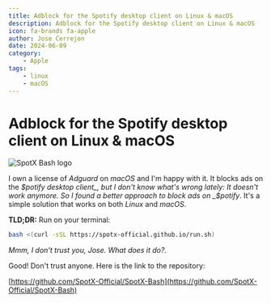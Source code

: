 ```yaml
---
title: Adblock for the Spotify desktop client on Linux & macOS
description: Adblock for the Spotify desktop client on Linux & macOS
icon: fa-brands fa-apple
author: Jose Cerrejon
date: 2024-06-09
category:
    - Apple
tags:
    - linux
    - macOS
---
```


# Adblock for the Spotify desktop client on Linux & macOS

![SpotX Bash logo](/images/2024/06/spotx-bash.jpg "SpotX Bash script to block ads on Sp0tify")

I own a license of _Adguard_ on _macOS_ and I'm happy with it. It blocks ads on the _$potify desktop client_, but I don't know what's wrong lately: It doesn't work anymore. So I found a better approach to block ads on _$potify_. It's a simple solution that works on both _Linux_ and _macOS_.

**TLD;DR:** Run on your terminal:

```bash
bash <(curl -sSL https://spotx-official.github.io/run.sh)
```

_Mmm, I don't trust you, Jose. What does it do?._

Good! Don't trust anyone. Here is the link to the repository:

[https://github.com/SpotX-Official/SpotX-Bash](https://github.com/SpotX-Official/SpotX-Bash)
